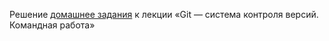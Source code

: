 Решение [домашнее задания](https://github.com/netology-code/git-homeworks/tree/master/remote) к лекции «Git — система контроля версий. Командная работа»
